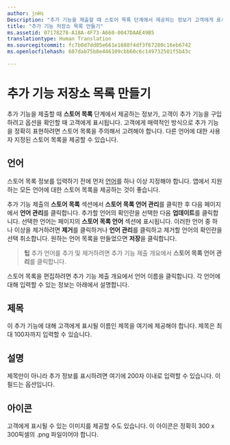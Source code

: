 ```yaml
---
author: jnHs
Description: "추가 기능을 제출할 때 스토어 목록 단계에서 제공하는 정보가 고객에게 표시됩니다."
title: "추가 기능 저장소 목록 만들기"
ms.assetid: 07178278-A18A-4F73-A660-0047DAAE49B5
translationtype: Human Translation
ms.sourcegitcommit: fc7b0d7dd85e661e1688f4df3f67280c16eb6742
ms.openlocfilehash: 607dab75b8e446109cbb60c6c149732501f5b43c

---
```


# 추가 기능 저장소 목록 만들기


추가 기능을 제출할 때 **스토어 목록** 단계에서 제공하는 정보가, 고객이 추가 기능을 구입하려고 옵션을 확인할 때 고객에게 표시됩니다. 고객에게 매력적인 방식으로 추가 기능을 정확히 표현하려면 스토어 목록을 주의해서 고려해야 합니다. 다른 언어에 대한 사용자 지정된 스토어 목록을 제공할 수 있습니다.

## 언어


스토어 목록 정보를 입력하기 전에 먼저 [언어](supported-languages.md)를 하나 이상 지정해야 합니다. 앱에서 지원하는 모든 언어에 대한 스토어 목록을 제공하는 것이 좋습니다.

추가 기능 제출의 **스토어 목록** 섹션에서 **스토어 목록 언어 관리**를 클릭한 후 다음 페이지에서 **언어 관리**를 클릭합니다. 추가할 언어의 확인란을 선택한 다음 **업데이트**를 클릭합니다. 선택한 언어는 페이지의 **스토어 목록 언어** 섹션에 표시됩니다. 이러한 언어 중 하나 이상을 제거하려면 **제거**를 클릭하거나 **언어 관리**를 클릭하고 제거할 언어의 확인란을 선택 취소합니다. 원하는 언어 목록을 만들었으면 **저장**을 클릭합니다.

> **팁** 추가 언어를 추가 및 제거하려면 추가 기능 제출 개요에서 **스토어 목록 언어 관리**를 클릭합니다.

스토어 목록을 편집하려면 추가 기능 제출 개요에서 언어 이름을 클릭합니다. 각 언어에 대해 입력할 수 있는 정보는 아래에서 설명합니다.

## 제목

이 추가 기능에 대해 고객에게 표시될 이름인 제목을 여기에 제공해야 합니다. 제목은 최대 100자까지 입력할 수 있습니다.

## 설명

제목만이 아니라 추가 정보를 표시하려면 여기에 200자 이내로 입력할 수 있습니다. 이 필드는 옵션입니다.

## 아이콘

고객에게 표시될 수 있는 이미지를 제공할 수도 있습니다. 이 아이콘은 정확히 300 x 300픽셀의 .png 파일이어야 합니다.

 

 







<!--HONumber=Aug16_HO5-->


